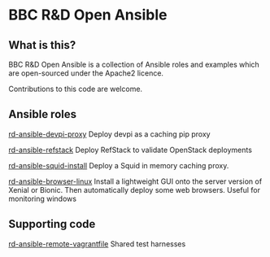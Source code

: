 # BBC R&D Open Ansible

## What is this?

BBC R&D Open Ansible is a collection of Ansible roles and examples which are open-sourced under the Apache2 licence.

Contributions to this code are welcome.

## Ansible roles

[rd-ansible-devpi-proxy](https://github.com/bbc/rd-ansible-devpi-proxy) Deploy devpi as a caching pip proxy

[rd-ansible-refstack](https://github.com/bbc/rd-ansible-refstack) Deploy RefStack to validate OpenStack deployments

[rd-ansible-squid-install](https://github.com/bbc/rd-ansible-squid-install) Deploy a Squid in memory caching proxy.

[rd-ansible-browser-linux](https://github.com/bbc/rd-ansible-browser-linux) Install a lightweight GUI onto the server version of Xenial or Bionic. Then automatically deploy some web browsers. Useful for monitoring windows

## Supporting code

[rd-ansible-remote-vagrantfile](https://github.com/bbc/rd-ansible-remote-vagrantfile) Shared test harnesses
